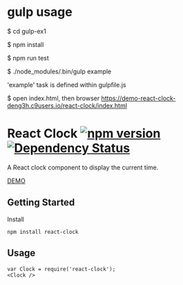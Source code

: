 # gulp usage
$ cd gulp-ex1

$ npm install

$ npm run test

$ ./node_modules/.bin/gulp example

'example' task is defined within gulpfile.js 

$ open index.html, then browser
https://demo-react-clock-deng3h.c9users.io/react-clock/index.html

# React Clock [![npm version](https://badge.fury.io/js/react-clock.svg)](http://badge.fury.io/js/react-clock) [![Dependency Status](https://david-dm.org/ryanburgess/react-clock.svg)](https://david-dm.org/ryanburgess/react-clock)
A React clock component to display the current time.

[DEMO](http://htmlpreview.github.io/?https://github.com/ryanburgess/react-clock/master/index.html)

## Getting Started

Install

```
npm install react-clock
```

## Usage

```
var Clock = require('react-clock');
<Clock />
```
